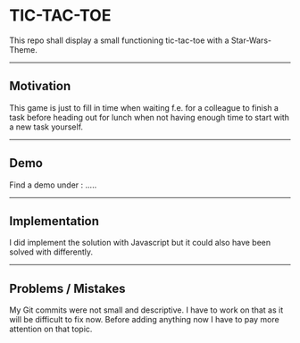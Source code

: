 # TIC-TAC-TOE

This repo shall display a small functioning tic-tac-toe with a Star-Wars-Theme.

---

## Motivation

This game is just to fill in time when waiting f.e. for a colleague to finish a task before heading out for lunch when not having enough time to start with a new task yourself.

---

## Demo

Find a demo under : .....

---

## Implementation

I did implement the solution with Javascript but it could also have been solved with differently.

---


## Problems / Mistakes

My Git commits were not small and descriptive. I have to work on that as it will be difficult to fix now. Before adding anything now I have to pay more attention on that topic.

